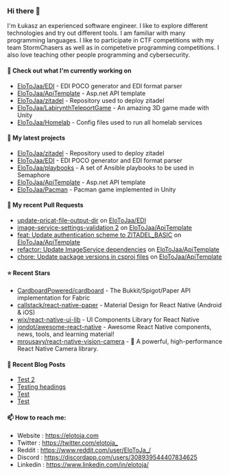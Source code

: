 ### Hi there 👋

I'm Łukasz an experienced software engineer. I like to explore different technologies and try out different tools. I am familiar with many programming languages. I like to participate in CTF competitions with my team StormChasers as well as in competetive programming competitions. I also love teaching other people programming and cybersecurity.

#### 👷 Check out what I'm currently working on

- [EloToJaa/EDI](https://github.com/EloToJaa/EDI) - EDI POCO generator and EDI format parser
- [EloToJaa/ApiTemplate](https://github.com/EloToJaa/ApiTemplate) - Asp.net API template
- [EloToJaa/zitadel](https://github.com/EloToJaa/zitadel) - Repository used to deploy zitadel
- [EloToJaa/LabirynthTeleportGame](https://github.com/EloToJaa/LabirynthTeleportGame) - An amazing 3D game made with Unity
- [EloToJaa/Homelab](https://github.com/EloToJaa/Homelab) - Config files used to run all homelab services

#### 🌱 My latest projects

- [EloToJaa/zitadel](https://github.com/EloToJaa/zitadel) - Repository used to deploy zitadel
- [EloToJaa/EDI](https://github.com/EloToJaa/EDI) - EDI POCO generator and EDI format parser
- [EloToJaa/playbooks](https://github.com/EloToJaa/playbooks) - A set of Ansible playbooks to be used in Semaphore
- [EloToJaa/ApiTemplate](https://github.com/EloToJaa/ApiTemplate) - Asp.net API template
- [EloToJaa/Pacman](https://github.com/EloToJaa/Pacman) - Pacman game implemented in Unity

#### 🔨 My recent Pull Requests

- [update-pricat-file-output-dir](https://github.com/EloToJaa/EDI/pull/7) on [EloToJaa/EDI](https://github.com/EloToJaa/EDI)
- [image-service-settings-validation 2](https://github.com/EloToJaa/ApiTemplate/pull/13) on [EloToJaa/ApiTemplate](https://github.com/EloToJaa/ApiTemplate)
- [feat: Update authentication scheme to ZITADEL_BASIC](https://github.com/EloToJaa/ApiTemplate/pull/12) on [EloToJaa/ApiTemplate](https://github.com/EloToJaa/ApiTemplate)
- [refactor: Update ImageService dependencies](https://github.com/EloToJaa/ApiTemplate/pull/11) on [EloToJaa/ApiTemplate](https://github.com/EloToJaa/ApiTemplate)
- [chore: Update package versions in csproj files](https://github.com/EloToJaa/ApiTemplate/pull/10) on [EloToJaa/ApiTemplate](https://github.com/EloToJaa/ApiTemplate)

#### ⭐ Recent Stars

- [CardboardPowered/cardboard](https://github.com/CardboardPowered/cardboard) - The Bukkit/Spigot/Paper API implementation for Fabric
- [callstack/react-native-paper](https://github.com/callstack/react-native-paper) - Material Design for React Native (Android &amp; iOS)
- [wix/react-native-ui-lib](https://github.com/wix/react-native-ui-lib) - UI Components Library for React Native
- [jondot/awesome-react-native](https://github.com/jondot/awesome-react-native) - Awesome React Native components, news, tools, and learning material!
- [mrousavy/react-native-vision-camera](https://github.com/mrousavy/react-native-vision-camera) - 📸 A powerful, high-performance React Native Camera library.

#### 📰 Recent Blog Posts

- [Test 2](https://elotoja.com/blog/test2/)
- [Testing headings](https://elotoja.com/blog/headings/)
- [Test](https://elotoja.com/blog/test-copy/)
- [Test](https://elotoja.com/blog/test/)

#### 📫 How to reach me:
  - Website   : <https://elotoja.com>
  - Twitter   : <https://twitter.com/elotoja_>
  - Reddit    : <https://www.reddit.com/user/EloToJa_/>
  - Discord   : <https://discordapp.com/users/308939544407834625>
  - Linkedin  : <https://www.linkedin.com/in/elotoja/>
